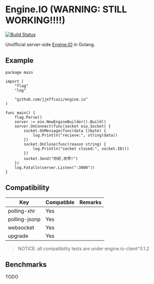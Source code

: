 # Engine.IO (WARNING: STILL WORKING!!!!)

[![Build Status](https://travis-ci.org/jjeffcaii/engine.io.svg?branch=master)](https://travis-ci.org/jjeffcaii/engine.io)

Unofficial server-side [Engine.IO](https://github.com/socketio/engine.io) in Golang.

## Example

``` golang
package main

import (
	"flag"
	"log"

	"github.com/jjeffcaii/engine.io"
)

func main() {
	flag.Parse()
	server := eio.NewEngineBuilder().Build()
	server.OnConnect(func(socket eio.Socket) {
		socket.OnMessage(func(data []byte) {
			log.Println("recieve:", string(data))
		})
		socket.OnClose(func(reason string) {
			log.Println("socket closed:", socket.ID())
		})
		socket.Send("你好,世界!")
	})
	log.Fatalln(server.Listen(":3000"))
}

```

## Compatibility

| Key | Compatible | Remarks |
|------|-----|------|
| polling-xhr | Yes | |
| polling-jsonp | Yes | |
| websocket | Yes | |
| upgrade | Yes | |


> NOTICE: all compatibility tests are under engine.io-client^3.1.2

## Benchmarks

TODO
